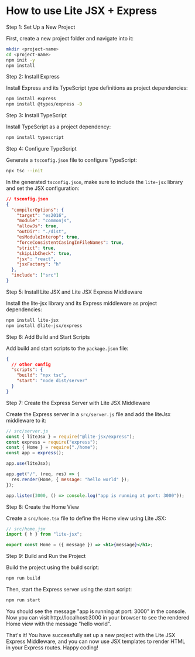 # How to use Lite JSX + Express

Step 1: Set Up a New Project

First, create a new project folder and navigate into it:

```bash
mkdir <project-name>
cd <project-name>
npm init -y
npm install
```

Step 2: Install Express

Install Express and its TypeScript type definitions as project dependencies:

```bash
npm install express
npm install @types/express -D
```

Step 3: Install TypeScript

Install TypeScript as a project dependency:

```bash
npm install typescript
```

Step 4: Configure TypeScript

Generate a `tsconfig.json` file to configure TypeScript:

```bash
npx tsc --init
```

In the generated `tsconfig.json`, make sure to include the `lite-jsx` library and set the JSX configuration:

```json
// tsconfig.json
{
  "compilerOptions": {
    "target": "es2016",
    "module": "commonjs",
    "allowJs": true,
    "outDir": "./dist",
    "esModuleInterop": true,
    "forceConsistentCasingInFileNames": true,
    "strict": true,
    "skipLibCheck": true,
    "jsx": "react",
    "jsxFactory": "h"
  },
  "include": ["src"]
}
```

Step 5: Install Lite JSX and Lite JSX Express Middleware

Install the lite-jsx library and its Express middleware as project dependencies:

```bash
npm install lite-jsx
npm install @lite-jsx/express
```

Step 6: Add Build and Start Scripts

Add build and start scripts to the `package.json` file:

```json
{
  // other config
  "scripts": {
    "build": "npx tsc",
    "start": "node dist/server"
  }
}
```

Step 7: Create the Express Server with Lite JSX Middleware

Create the Express server in a `src/server.js` file and add the liteJsx middleware to it:

```js
// src/server.js
const { liteJsx } = require("@lite-jsx/express");
const express = require("express");
const { Home } = require("./home");
const app = express();

app.use(liteJsx);

app.get("/", (req, res) => {
  res.render(Home, { message: "hello world" });
});

app.listen(3000, () => console.log("app is running at port: 3000"));
```

Step 8: Create the Home View

Create a `src/home.tsx` file to define the Home view using Lite JSX:

```jsx
// src/home.jsx
import { h } from "lite-jsx";

export const Home = ({ message }) => <h1>{message}</h1>;
```

Step 9: Build and Run the Project

Build the project using the build script:

```bash
npm run build
```

Then, start the Express server using the start script:

```bash
npm run start
```

You should see the message "app is running at port: 3000" in the console. Now you can visit http://localhost:3000 in your browser to see the rendered Home view with the message "hello world".

That's it! You have successfully set up a new project with the Lite JSX Express Middleware, and you can now use JSX templates to render HTML in your Express routes. Happy coding!

